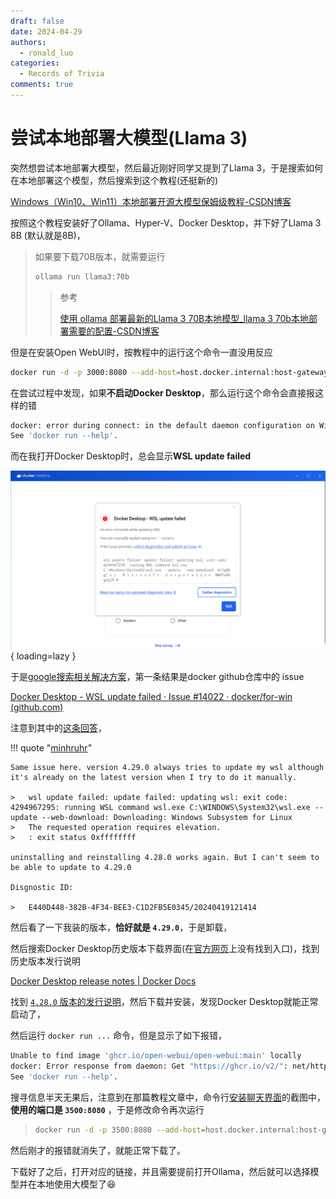 ```yaml
---
draft: false
date: 2024-04-29
authors:
  - ronald_luo
categories:
  - Records of Trivia
comments: true
---
```


# 尝试本地部署大模型(Llama 3)

突然想尝试本地部署大模型，然后最近刚好同学又提到了Llama 3，于是搜索如何在本地部署这个模型，然后搜索到这个教程(还挺新的)

[Windows（Win10、Win11）本地部署开源大模型保姆级教程-CSDN博客](https://blog.csdn.net/xiangshangdemayi/article/details/137960175)

按照这个教程安装好了Ollama、Hyper-V、Docker Desktop，并下好了Llama 3 8B (默认就是8B)，

<!-- more -->

>   如果要下载70B版本，就需要运行
>
>   ```bash
>   ollama run llama3:70b
>   ```
>
>   >   参考
>   >
>   >   [使用 ollama 部署最新的Llama 3 70B本地模型_llama 3 70b本地部署需要的配置-CSDN博客](https://blog.csdn.net/yu101994/article/details/138076873)

但是在安装Open WebUI时，按教程中的运行这个命令一直没用反应

```bash
docker run -d -p 3000:8080 --add-host=host.docker.internal:host-gateway -v open-webui:/app/backend/data --name open-webui --restart always ghcr.io/open-webui/open-webui:main
```

在尝试过程中发现，如果**不启动Docker Desktop**，那么运行这个命令会直接报这样的错

```bash
docker: error during connect: in the default daemon configuration on Windows, the docker client must be run with elevated privileges to connect: Head "http://%2F%2F.%2Fpipe%2Fdocker_engine/_ping": open //./pipe/docker_engine: The system cannot find the file specified.
See 'docker run --help'.
```

而在我打开Docker Desktop时，总会显示**WSL update failed**

![wsl_update_failed](../images/wsl_update_failed.png){ loading=lazy }

于是[google搜索相关解决方案](https://www.google.com/search?q=wsl+update+failed%3A+update+failed%3A+updating+wsl%3A+exit+code%3A+4294967295%3A+running+WSL+command+wsl.exe+C%3A%5CWINDOWS%5CSystem32%5Cwsl.exe+--update+--web-download%3A&sca_esv=1b85392d96a2d671&sxsrf=ACQVn09_hQ9YaGkKs5mb3cfF3klqmbEnfg%3A1714388868628&source=hp&ei=hH8vZoyzI6yCm9cPk8u8mAc&iflsig=ANes7DEAAAAAZi-NlGR4dx3unUfJ40fHZd6KMt5a7z1h&ved=0ahUKEwiMhZOcpOeFAxUsweYEHZMlD3MQ4dUDCBU&uact=5&oq=wsl+update+failed%3A+update+failed%3A+updating+wsl%3A+exit+code%3A+4294967295%3A+running+WSL+command+wsl.exe+C%3A%5CWINDOWS%5CSystem32%5Cwsl.exe+--update+--web-download%3A&gs_lp=Egdnd3Mtd2l6IpcBd3NsIHVwZGF0ZSBmYWlsZWQ6IHVwZGF0ZSBmYWlsZWQ6IHVwZGF0aW5nIHdzbDogZXhpdCBjb2RlOiA0Mjk0OTY3Mjk1OiBydW5uaW5nIFdTTCBjb21tYW5kIHdzbC5leGUgQzpcV0lORE9XU1xTeXN0ZW0zMlx3c2wuZXhlIC0tdXBkYXRlIC0td2ViLWRvd25sb2FkOkgAUABYAHAAeACQAQCYAQCgAQCqAQC4AQPIAQD4AQL4AQGYAgCgAgCYAwCSBwCgBwA&sclient=gws-wiz)，第一条结果是docker github仓库中的 issue

[Docker Desktop - WSL update failed · Issue #14022 · docker/for-win (github.com)](https://github.com/docker/for-win/issues/14022)

注意到其中的[这条回答](https://github.com/docker/for-win/issues/14022#issuecomment-2066462674)，

!!! quote "[minhruhr](https://github.com/minhruhr)"

    Same issue here. version 4.29.0 always tries to update my wsl although it's already on the latest version when I try to do it manually.
    
    >   wsl update failed: update failed: updating wsl: exit code: 4294967295: running WSL command wsl.exe C:\WINDOWS\System32\wsl.exe --update --web-download: Downloading: Windows Subsystem for Linux
    >   The requested operation requires elevation.
    >   : exit status 0xffffffff
    
    uninstalling and reinstalling 4.28.0 works again. But I can't seem to be able to update to 4.29.0
    
    Disgnostic ID:
    
    >   E440D448-382B-4F34-BEE3-C1D2FB5E0345/20240419121414

然后看了一下我装的版本，**恰好就是 `4.29.0`**，于是卸载，

然后搜索Docker Desktop历史版本下载界面(在[官方网页](https://www.docker.com/products/docker-desktop/)上没有找到入口)，找到历史版本发行说明

[Docker Desktop release notes | Docker Docs](https://docs.docker.com/desktop/release-notes/#4280)

找到 [`4.28.0` 版本的发行说明](https://docs.docker.com/desktop/release-notes/#4280)，然后下载并安装，发现Docker Desktop就能正常启动了，

然后运行 `docker run ...` 命令，但是显示了如下报错，

```bash
Unable to find image 'ghcr.io/open-webui/open-webui:main' locally
docker: Error response from daemon: Get "https://ghcr.io/v2/": net/http: TLS handshake timeout.
See 'docker run --help'.
```

搜寻信息半天无果后，注意到在那篇教程文章中，命令行[安装聊天界面](https://blog.csdn.net/xiangshangdemayi/article/details/137960175#t6)的截图中，**使用的端口是 `3500:8080`** ，于是修改命令再次运行

>   ```bash
>   docker run -d -p 3500:8080 --add-host=host.docker.internal:host-gateway -v open-webui:/app/backend/data --name open-webui --restart always ghcr.io/open-webui/open-webui:main
>   ```

然后刚才的报错就消失了，就能正常下载了。

下载好了之后，打开对应的链接，并且需要提前打开Ollama，然后就可以选择模型并在本地使用大模型了😆
